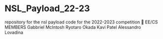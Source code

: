# NSL_Payload_22-23
repository for the nsl payload code for the 2022-2023 competition 🚀
EE/CS MEMBERS
Gabbriel McIntosh
Ryotaro Okada
Kavi Patel
Alessandro Lovadina